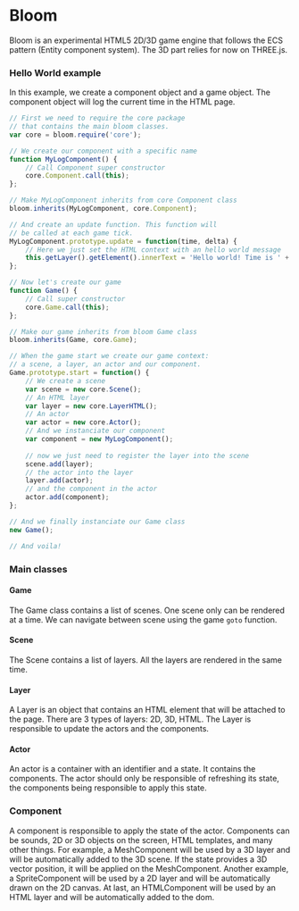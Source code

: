 # Bloom

Bloom is an experimental HTML5 2D/3D game engine that follows the ECS pattern (Entity component system). The 3D part relies for now on THREE.js.

### Hello World example

In this example, we create a component object and a game object. The component object will log the current time in the HTML page.  

```js
// First we need to require the core package
// that contains the main bloom classes.
var core = bloom.require('core');

// We create our component with a specific name
function MyLogComponent() {
    // Call Component super constructor
    core.Component.call(this);
};

// Make MyLogComponent inherits from core Component class
bloom.inherits(MyLogComponent, core.Component);

// And create an update function. This function will 
// be called at each game tick. 
MyLogComponent.prototype.update = function(time, delta) {
    // Here we just set the HTML context with an hello world message
    this.getLayer().getElement().innerText = 'Hello world! Time is ' + time;
};

// Now let's create our game
function Game() {
    // Call super constructor
    core.Game.call(this);    
};

// Make our game inherits from bloom Game class
bloom.inherits(Game, core.Game);

// When the game start we create our game context:
// a scene, a layer, an actor and our component.
Game.prototype.start = function() {
    // We create a scene
    var scene = new core.Scene();
    // An HTML layer 
    var layer = new core.LayerHTML();
    // An actor
    var actor = new core.Actor();
    // And we instanciate our component
    var component = new MyLogComponent();
    
    // now we just need to register the layer into the scene
    scene.add(layer);
    // the actor into the layer
    layer.add(actor);
    // and the component in the actor
    actor.add(component);
};

// And we finally instanciate our Game class
new Game();

// And voila!

```


### Main classes

#### Game

The Game class contains a list of scenes. One scene only can be rendered at a time. We can navigate between scene using the game `goto` function.

#### Scene

The Scene contains a list of layers. All the layers are rendered in the same time.

#### Layer

A Layer is an object that contains an HTML element that will be attached to the page. There are 3 types of layers: 2D, 3D, HTML. The Layer is responsible to update the actors and the components.

#### Actor

An actor is a container with an identifier and a state. It contains the components. The actor should only be responsible of refreshing its state, the components being responsible to apply this state.

### Component

A component is responsible to apply the state of the actor. Components can be sounds, 2D or 3D objects on the screen, HTML templates, and many other things. For example, a MeshComponent will be used by a 3D layer and will be automatically added to the 3D scene. If the state provides a 3D vector position, it will be applied on the MeshComponent. Another example, a SpriteComponent will be used by a 2D layer and will be automatically drawn on the 2D canvas. At last, an HTMLComponent will be used by an HTML layer and will be automatically added to the dom.









